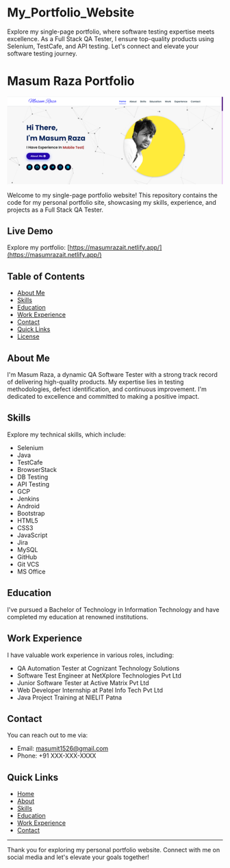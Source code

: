 # My_Portfolio_Website
Explore my single-page portfolio, where software testing expertise meets excellence. As a Full Stack QA Tester, I ensure top-quality products using Selenium, TestCafe, and API testing. Let's connect and elevate your software testing journey.

# Masum Raza Portfolio

![Masum Raza Portfolio Screenshot](assets/images/Screenshot.png)

Welcome to my single-page portfolio website! This repository contains the code for my personal portfolio site, showcasing my skills, experience, and projects as a Full Stack QA Tester.

## Live Demo

Explore my portfolio: [https://masumrazait.netlify.app/](https://masumrazait.netlify.app/)

## Table of Contents

- [About Me](#about-me)
- [Skills](#skills)
- [Education](#education)
- [Work Experience](#work-experience)
- [Contact](#contact)
- [Quick Links](#quick-links)
- [License](#license)

## About Me

I'm Masum Raza, a dynamic QA Software Tester with a strong track record of delivering high-quality products. My expertise lies in testing methodologies, defect identification, and continuous improvement. I'm dedicated to excellence and committed to making a positive impact.

## Skills

Explore my technical skills, which include:

- Selenium
- Java
- TestCafe
- BrowserStack
- DB Testing
- API Testing
- GCP
- Jenkins
- Android
- Bootstrap
- HTML5
- CSS3
- JavaScript
- Jira
- MySQL
- GitHub
- Git VCS
- MS Office

## Education

I've pursued a Bachelor of Technology in Information Technology and have completed my education at renowned institutions.

## Work Experience

I have valuable work experience in various roles, including:

- QA Automation Tester at Cognizant Technology Solutions
- Software Test Engineer at NetXplore Technologies Pvt Ltd
- Junior Software Tester at Active Matrix Pvt Ltd
- Web Developer Internship at Patel Info Tech Pvt Ltd
- Java Project Training at NIELIT Patna

## Contact

You can reach out to me via:

- Email: masumit1526@gmail.com
- Phone: +91 XXX-XXX-XXXX

## Quick Links

- [Home](https://masumrazait.netlify.app/)
- [About](https://masumrazait.netlify.app/#about)
- [Skills](https://masumrazait.netlify.app/#skills)
- [Education](https://masumrazait.netlify.app/#education)
- [Work Experience](https://masumrazait.netlify.app/#work-experience)
- [Contact](https://masumrazait.netlify.app/#contact)


---

Thank you for exploring my personal portfolio website. Connect with me on social media and let's elevate your goals together!
